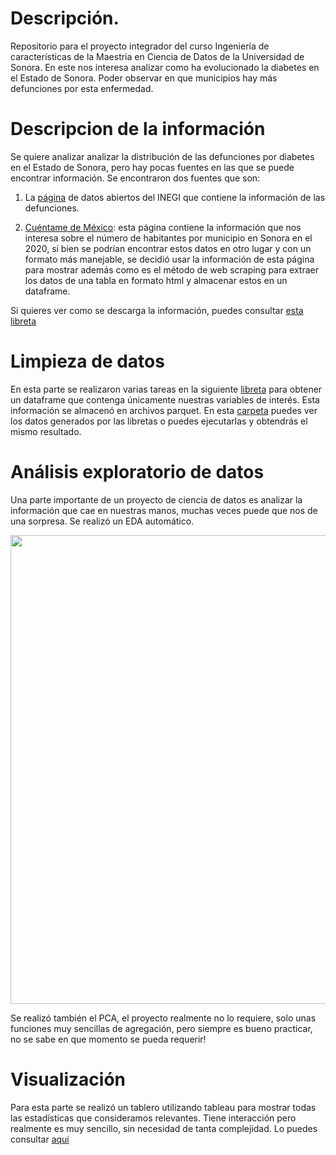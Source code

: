 # Descripción.
Repositorio para el proyecto integrador del curso Ingeniería de características de la Maestria en Ciencia de Datos de la Universidad de Sonora. En este nos interesa analizar como ha evolucionado la diabetes en el Estado de Sonora. Poder observar en que municipios hay más defunciones por esta enfermedad.

# Descripcion de la información
Se quiere analizar analizar la distribución de las defunciones por diabetes en el Estado de Sonora, pero hay pocas fuentes en las que se puede encontrar información. Se encontraron dos fuentes que son:  
1. La [página](https://www.inegi.org.mx/programas/mortalidad/#Datos_abiertos) de datos abiertos del INEGI que contiene la información de las defunciones.

2. [Cuéntame de México](https://cuentame.inegi.org.mx/monografias/informacion/son/poblacion/default.aspx?tema=me&e=26): esta página contiene la información que nos interesa sobre el número de habitantes por municipio en Sonora en el 2020, si bien se podrían encontrar estos datos en otro lugar y con un formato más manejable, se decidió usar la información de esta página  para mostrar además como es el método de web scraping para extraer los datos de una tabla en formato html y almacenar estos en un dataframe.

Si quieres ver como se descarga la información, puedes consultar [esta libreta](https://github.com/Fernando-LunaP/Proyecto_Integrador_Ing_Caracteristicas/blob/main/Codigo/01_Descargando_los_datos.ipynb)

# Limpieza de datos
En esta parte se realizaron varias tareas en la siguiente [libreta](https://github.com/Fernando-LunaP/Proyecto_Integrador_Ing_Caracteristicas/blob/main/Codigo/02_Limpieza_de_datos.ipynb) para obtener un dataframe que contenga únicamente nuestras variables de interés. Esta información se almacenó en archivos parquet. En esta [carpeta](https://github.com/Fernando-LunaP/Proyecto_Integrador_Ing_Caracteristicas/tree/main/datos) puedes ver los datos generados por las libretas o puedes ejecutarlas y obtendrás el mismo resultado.

# Análisis exploratorio de datos
Una parte importante de un proyecto de ciencia de datos es analizar la información que cae en nuestras manos, muchas veces puede que nos de una sorpresa. Se realizó un EDA automático.

<img src="https://github.com/Fernando-LunaP/Proyecto_Integrador_Ing_Caracteristicas/blob/main/Imagenes/Matriz%20de%20correlaci%C3%B3n.JPG" width="750">

Se realizó también el PCA, el proyecto realmente no lo requiere, solo unas funciones muy sencillas de agregación, pero siempre es bueno practicar, no se sabe en que momento se pueda requerir!

# Visualización
Para esta parte se realizó un tablero utilizando tableau para mostrar todas las estadísticas que consideramos relevantes. Tiene interacción pero realmente es muy sencillo, sin necesidad de tanta complejidad. Lo puedes consultar [aquí](https://public.tableau.com/app/profile/fernando.luna.ponce/viz/DiabetesenSonora/DashboardDiabetesSonora)



